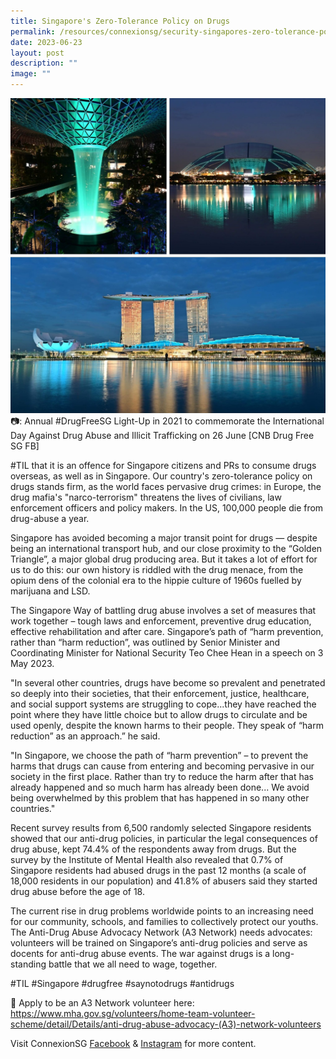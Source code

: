 ```yaml
---
title: Singapore's Zero-Tolerance Policy on Drugs
permalink: /resources/connexionsg/security-singapores-zero-tolerance-policy-on-drugs/
date: 2023-06-23
layout: post
description: ""
image: ""
---
```

![](/images/connexionsg/2023/anti%20drug%20campaign.jpg)
📷: Annual #DrugFreeSG Light-Up in 2021 to commemorate the International Day Against Drug Abuse and Illicit Trafficking on 26 June [CNB Drug Free SG FB]

#TIL that it is an offence for Singapore citizens and PRs to consume drugs overseas, as well as in Singapore. Our country's zero-tolerance policy on drugs stands firm, as the world faces pervasive drug crimes: in Europe, the drug mafia's "narco-terrorism" threatens the lives of civilians, law enforcement officers and policy makers. In the US, 100,000 people die from drug-abuse a year.

Singapore has avoided becoming a major transit point for drugs — despite being an international transport hub, and our close proximity to the “Golden Triangle”, a major global drug producing area. But it takes a lot of effort for us to do this: our own history is riddled with the drug menace, from the opium dens of the colonial era to the hippie culture of 1960s fuelled by marijuana and LSD.

The Singapore Way of battling drug abuse involves a set of measures that work together – tough laws and enforcement, preventive drug education, effective rehabilitation and after care. Singapore’s path of “harm prevention, rather than “harm reduction”, was outlined by Senior Minister and Coordinating Minister for National Security Teo Chee Hean in a speech on 3 May 2023.

"In several other countries, drugs have become so prevalent and penetrated so deeply into their societies, that their enforcement, justice, healthcare, and social support systems are struggling to cope...they have reached the point where they have little choice but to allow drugs to circulate and be used openly, despite the known harms to their people. They speak of “harm reduction” as an approach.” he said.

"In Singapore, we choose the path of “harm prevention” – to prevent the harms that drugs can cause from entering and becoming pervasive in our society in the first place. Rather than try to reduce the harm after that has already happened and so much harm has already been done... We avoid being overwhelmed by this problem that has happened in so many other countries."

Recent survey results from 6,500 randomly selected Singapore residents showed that our anti-drug policies, in particular the legal consequences of drug abuse, kept 74.4% of the respondents away from drugs. But the survey by the Institute of Mental Health also revealed that 0.7% of Singapore residents had abused drugs in the past 12 months (a scale of 18,000 residents in our population) and 41.8% of abusers said they started drug abuse before the age of 18.

The current rise in drug problems worldwide points to an increasing need for our community, schools, and families to collectively protect our youths. The Anti-Drug Abuse Advocacy Network (A3 Network) needs advocates: volunteers will be trained on Singapore’s anti-drug policies and serve as docents for anti-drug abuse events. The war against drugs is a long-standing battle that we all need to wage, together.

#TIL #Singapore #drugfree #saynotodrugs #antidrugs

📎 Apply to be an A3 Network volunteer here: 
https://www.mha.gov.sg/volunteers/home-team-volunteer-scheme/detail/Details/anti-drug-abuse-advocacy-(A3)-network-volunteers

Visit ConnexionSG <a target="_blank" href="https://www.facebook.com/ConnexionSG">Facebook</a> &amp; <a target="_blank" href="https://www.instagram.com/connexionsg/">Instagram</a> for more content.